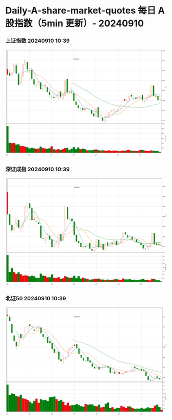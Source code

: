 
# Daily-A-share-market-quotes 每日 A 股指数（5min 更新）- 20240910

### 上证指数 20240910 10:39
![](./fig/2024/9/20240910-sh000001.png)

### 深证成指 20240910 10:39
![](./fig/2024/9/20240910-sz399001.png)

### 北证50 20240910 10:39
![](./fig/2024/9/20240910-bj899050.png)

